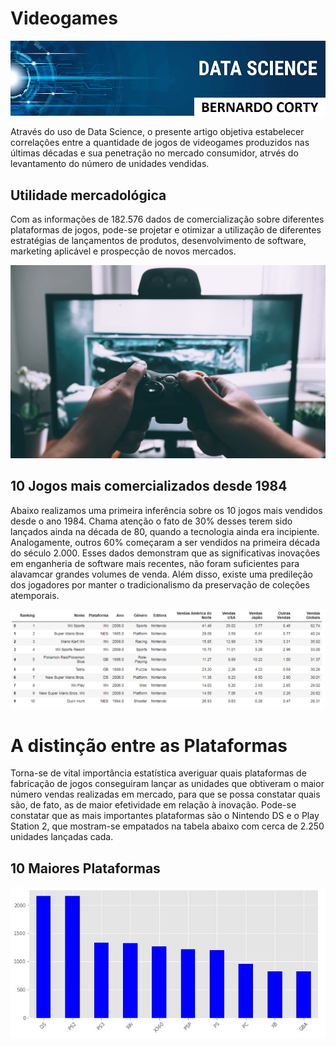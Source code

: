 # Videogames</b>
<p align="center">
  <img src="image2.png" >
</p>
Através do uso de Data Science, o presente artigo objetiva  estabelecer correlações entre a quantidade de jogos de videogames produzidos nas últimas décadas e sua penetração no mercado consumidor, atrvés do levantamento do número de unidades vendidas.

## Utilidade mercadológica

Com as informações de 182.576 dados de comercialização sobre diferentes plataformas de jogos, pode-se projetar e otimizar a utilização de diferentes estratégias de lançamentos de produtos, desenvolvimento de software, marketing aplicável e prospecção de novos mercados. 
<p align="center">
  <img src="cabeçalho.jpg" >
</p>

## 10 Jogos mais comercializados desde 1984

Abaixo realizamos uma primeira inferência sobre os 10 jogos mais vendidos desde o ano 1984. 
Chama atenção o fato de 30% desses terem sido lançados ainda na década de 80, quando a tecnologia ainda era incipiente. Analogamente, outros 60% começaram a ser vendidos na primeira década do século 2.000. Esses dados demonstram que as significativas inovações em enganheria de software mais recentes, não foram suficientes para alavamcar grandes volumes de venda. Além disso, existe uma predileção dos jogadores por manter o tradicionalismo da preservação de coleções atemporais.

<p align="center">
  <img src="10maisvendidos.jpg" >
</p>

# A distinção entre as Plataformas

Torna-se de vital importância estatística averiguar quais plataformas de fabricação de jogos conseguiram lançar as unidades que obtiveram o maior número vendas realizadas em mercado, para que se possa constatar quais são, de fato, as de maior efetividade em relação à inovação.
Pode-se constatar que as mais importantes plataformas são o Nintendo DS e o Play Station 2, que mostram-se empatados na tabela abaixo com cerca de 2.250 unidades lançadas cada.

## 10 Maiores Plataformas
<p align="center">
  <img src="10maioresplataformas.jpg" >
</p>
